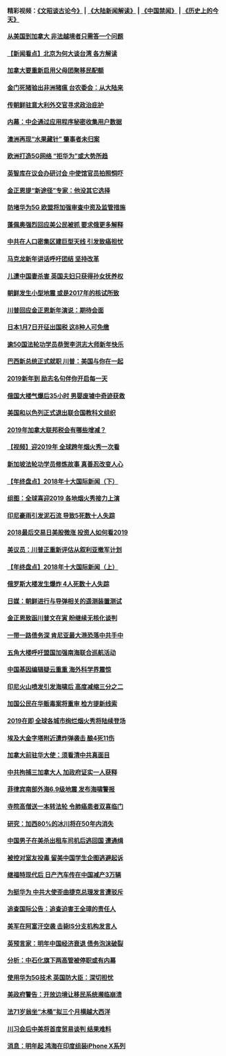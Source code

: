 #### 精彩视频：[《文昭谈古论今》](https://github.com/gfw-breaker/wenzhao/blob/master/README.md?t=01040631) | [《大陆新闻解读》](https://github.com/gfw-breaker/ntdtv-comedy/blob/master/README.md?t=01040631) | [《中国禁闻》](https://github.com/gfw-breaker/ntdtv-news/blob/master/README.md?t=01040631) | [《历史上的今天》](https://github.com/gfw-breaker/today-in-history/blob/master/README.md?t=01040631) 

#### [从美国到加拿大 非法越境者只需答一个问题](../pages/nsc418/n10952107.md?t=01040631) 

#### [【新闻看点】北京为何大谈台湾 各方解读](../pages/nsc418/n10951577.md?t=01040631) 

#### [加拿大要重新启用父母团聚移民配额](../pages/nsc418/n10951623.md?t=01040631) 

#### [金门死猪验出非洲猪瘟 台农委会：从大陆来](../pages/nsc418/n10950871.md?t=01040631) 

#### [传朝鲜驻意大利外交官寻求政治庇护](../pages/nsc418/n10950043.md?t=01040631) 

#### [内幕：中企通过应用程序秘密收集用户数据](../pages/nsc418/n10949869.md?t=01040631) 

#### [澳洲再现“水果藏针” 肇事者未归案](../pages/nsc418/n10949734.md?t=01040631) 

#### [欧洲打造5G网络 “拒华为”或大势所趋](../pages/nsc418/n10944741.md?t=01040631) 

#### [英智库在议会办研讨会 中使馆官员拍照恫吓](../pages/nsc418/n10949621.md?t=01040631) 

#### [金正恩提“新途径”专家：他没其它选择](../pages/nsc418/n10949644.md?t=01040631) 

#### [防堵华为5G 欧盟将加强审查中资及监管措施](../pages/nsc418/n10949397.md?t=01040631) 

#### [蓬佩奥强烈回应美公民被抓 要求俄更多解释](../pages/nsc418/n10949408.md?t=01040631) 

#### [中共在人口密集区建巨型天线 引发致癌担忧](../pages/nsc418/n10949221.md?t=01040631) 

#### [马克龙新年讲话呼吁团结 坚持改革](../pages/nsc418/n10947012.md?t=01040631) 

#### [儿遭中国妻杀害 英国夫妇只获得孙女抚养权](../pages/nsc418/n10947962.md?t=01040631) 

#### [朝鲜发生小型地震 或是2017年的核试所致](../pages/nsc418/n10948016.md?t=01040631) 

#### [川普回应金正恩新年演说：期待会面](../pages/nsc418/n10947826.md?t=01040631) 

#### [日本1月7日开征出国税 这8种人可免缴](../pages/nsc418/n10947821.md?t=01040631) 

#### [逾50国法轮功学员恭贺李洪志大师新年快乐](../pages/nsc418/n10922625.md?t=01040631) 

#### [巴西新总统正式就职 川普：美国与你在一起](../pages/nsc418/n10947092.md?t=01040631) 

#### [2019新年到 励志名句伴你开启每一天](../pages/nsc418/n10946988.md?t=01040631) 

#### [俄国大楼气爆后35小时 男婴废墟中奇迹获救](../pages/nsc418/n10946967.md?t=01040631) 

#### [美国和以色列正式退出联合国教科文组织](../pages/nsc418/n10946960.md?t=01040631) 

#### [2019年加拿大联邦税会有哪些增减？](../pages/nsc418/n10946693.md?t=01040631) 

#### [【视频】迎2019年 全球跨年烟火秀一次看](../pages/nsc418/n10946627.md?t=01040631) 

#### [新加坡法轮功学员修炼故事 真善忍改变人心](../pages/nsc418/n10946163.md?t=01040631) 

#### [【年终盘点】2018年十大国际新闻（下）](../pages/nsc418/n10925458.md?t=01040631) 

#### [组图：全球喜迎2019 各地烟火秀接力上演](../pages/nsc418/n10945584.md?t=01040631) 

#### [印尼豪雨引发泥石流 导致5死数十人失踪](../pages/nsc418/n10945409.md?t=01040631) 

#### [2018最后交易日美股微涨 投资人如何看2019](../pages/nsc418/n10944797.md?t=01040631) 

#### [美议员：川普正重新评估从叙利亚撤军计划](../pages/nsc418/n10944364.md?t=01040631) 

#### [【年终盘点】2018年十大国际新闻（上）](../pages/nsc418/n10924773.md?t=01040631) 

#### [俄罗斯大楼发生爆炸 4人死数十人失踪](../pages/nsc418/n10943682.md?t=01040631) 

#### [日媒：朝鲜进行与导弹相关的遥测装置测试](../pages/nsc418/n10943525.md?t=01040631) 

#### [金正恩致函川普文在寅 盼继续无核化谈判](../pages/nsc418/n10943074.md?t=01040631) 

#### [一带一路债务深 肯尼亚最大港恐落中共手中](../pages/nsc418/n10942794.md?t=01040631) 

#### [五角大楼呼吁盟国加强南海联合巡航活动](../pages/nsc418/n10942310.md?t=01040631) 

#### [中国基因编辑疑云重重 海外科学界震惊](../pages/nsc418/n10940149.md?t=01040631) 

#### [印尼火山喷发引发海啸后 高度减缩三分之二](../pages/nsc418/n10941435.md?t=01040631) 

#### [加国公民在华贩毒案将重审 检方提新线索](../pages/nsc418/n10940613.md?t=01040631) 

#### [2019在即 全球各城市绚烂烟火秀将陆续登场](../pages/nsc418/n10940465.md?t=01040631) 

#### [埃及大金字塔附近遭炸弹袭击 酿4死11伤](../pages/nsc418/n10940511.md?t=01040631) 

#### [加拿大前驻华大使：须看清中共真面目](../pages/nsc418/n10940389.md?t=01040631) 

#### [中共拘捕三加拿大人 加政府证实一人获释](../pages/nsc418/n10939393.md?t=01040631) 

#### [菲律宾南部外海6.9级地震 发布海啸警报](../pages/nsc418/n10939652.md?t=01040631) 

#### [寺院高僧送一本转法轮 令肺癌患者双喜临门](../pages/nsc418/n10937173.md?t=01040631) 

#### [研究：加西80%的冰川将在50年内消失](../pages/nsc418/n10939068.md?t=01040631) 

#### [中国男子在美杀出租车司机后逃回国 遭通缉](../pages/nsc418/n10939162.md?t=01040631) 

#### [被控对室友投毒 留美中国学生企图逃避起诉](../pages/nsc418/n10939143.md?t=01040631) 

#### [继福特现代后 日产汽车传在中国减产3万辆](../pages/nsc418/n10938892.md?t=01040631) 

#### [为挺华为 中共大使歪曲捷克总理发言遭驳斥](../pages/nsc418/n10938867.md?t=01040631) 

#### [追查国际公告：追查迫害王全璋的责任人](../pages/nsc418/n10937997.md?t=01040631) 

#### [美军在阿富汗空袭 击毙IS分支机构发言人](../pages/nsc418/n10937943.md?t=01040631) 

#### [英预言家：明年中国经济衰退 债务泡沫破裂](../pages/nsc418/n10937862.md?t=01040631) 

#### [分析：中石化旗下两高管被停职或有内幕](../pages/nsc418/n10936480.md?t=01040631) 

#### [使用华为5G技术 英国防大臣：深切担忧](../pages/nsc418/n10936847.md?t=01040631) 

#### [美政府警告：开放边境让移民系统濒临崩溃](../pages/nsc418/n10936858.md?t=01040631) 

#### [法71岁翁坐“木桶”拟三个月横越大西洋](../pages/nsc418/n10936510.md?t=01040631) 

#### [川习会后中美将首度贸易谈判 结果难料](../pages/nsc418/n10936366.md?t=01040631) 

#### [消息：明年起 鸿海在印度组装iPhone X系列](../pages/nsc418/n10936455.md?t=01040631) 

